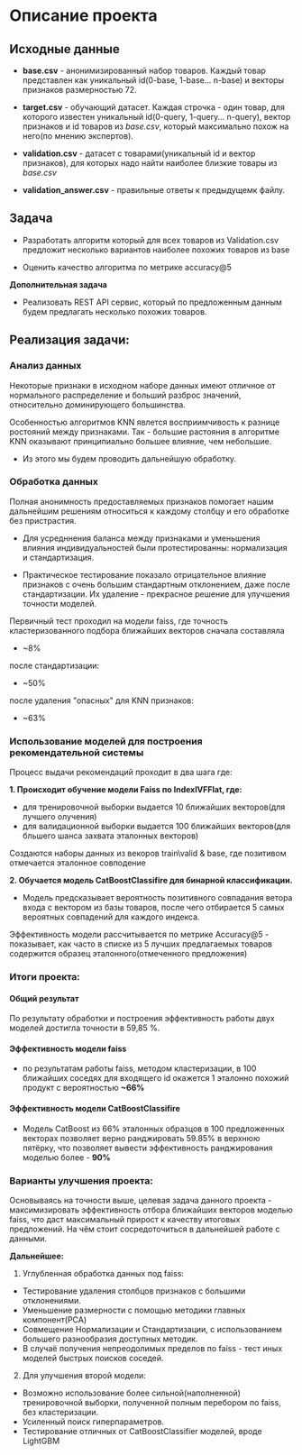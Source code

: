 # Описание проекта

## Исходные данные 

* **base.csv** - анонимизированный набор товаров. Каждый товар представлен как уникальный id(0-base, 1-base... n-base) и векторы признаков размерностью 72.


* **target.csv** - обучающий датасет. Каждая строчка - один товар, для которого известен уникальный id(0-query, 1-query... n-query), вектор признаков и id товаров из *base.csv*, который максимально похож на него(по мнению экспертов).


* **validation.csv** - датасет с товарами(уникальный id и вектор признаков), для которых надо найти наиболее близкие товары из *base.csv*


* **validation_answer.csv** - правильные ответы к предыдущемк файлу.

## Задача

* Разработать алгоритм который для всех товаров из Validation.csv предложит несколько вариантов наиболее похожих товаров из base 

* Оценить качество алгоритма по метрике accuracy@5

**Дополнительная задача**

* Реализовать REST API сервис, который по предложенным данным будем предлагать несколько похожих товаров.

## Реализация задачи:

### Aнализ данных

Некоторые признаки в исходном наборе данных имеют отличное от нормального распределение и больший разброс значений, относительно доминирующего большинства.

Особенностью алгоритмов KNN явлется восприимчивость к разнице ростояний между признаками. Так - большие растояния в алгоритме KNN оказывают принципиально большее влияние, чем небольшие. 
* Из этого мы будем проводить дальнейшую обработку.

### Обработка данных

Полная анонимность предоставляемых признаков помогает нашим дальнейшим решениям относиться к каждому столбцу и его обработке без пристрастия.

* Для усредннения баланса между признаками и уменьшения влияния индивидуальностей были протестированны: нормализация и стандартизация.

* Практическое тестирование показало отрицательное влияние признаков с очень большим стандартным отклонением, даже после стандартизации. Их удаление - прекрасное решение для улучшения точности моделей. 

Первичный тест проходил на модели faiss, где точность кластеризованного подбора ближайших векторов сначала составляла

* ~8%

после стандартизации:

* ~50%

после удаления "опасных" для KNN признаков:

* ~63%

### Использование моделей для построения рекомендательной системы  

Процесс выдачи рекомендаций проходит в два шага где:

**1. Происходит обучение модели Faiss по IndexIVFFlat, где:**
* для тренировочной выборки выдается 10 ближайших векторов(для лучшего олучения)
* для валидационной выборки выдается 100 ближайших векторов(для бльшего шанса захвата эталонных векторов)

Создаются наборы данных из векоров train\valid & base, где позитивом отмечается эталонное совподение

**2. Обучается модель CatBoostClassifire для бинарной классификации.**
* Модель предсказывает вероятность позитивного совпадания ветора входа с вектором из базы товаров, после чего отбирается 5 самых вероятных совпадений для каждого индекса.



Эффективность модели рассчитывается по метрике Accuracy@5 -  показывает, как часто в списке из 5 лучших предлагаемых товаров содержится образец эталонного(отмеченного предложения) 

### Итоги проекта:

#### Общий результат

По результату обработки и построения эффективность работы двух моделей достигла точности в 59,85 %.

#### Эффективность модели faiss

* по результатам работы faiss, методом кластеризации, в 100 ближайших соседях для входящего id окажется 1 эталонно похожий продукт с вероятностью **~66%**

#### Эффективность модели CatBoostClassifire

* Модель CatBoost из 66% эталонных образцов в 100 предложенных векторах позволяет верно ранджировать 59.85% в верхнюю пятёрку, что позволяет вывести эффективность ранджирования моделью более - **90%**

### Варианты улучшения проекта:

Основываясь на точности выше, целевая задача данного проекта - максимизировать эффективность отбора ближайших векторов моделью faiss, что даст максимальный прирост к качеству итоговых предложений. На чём стоит сосредоточиться в дальнейшей работе с данными.

**Дальнейшее:**
1. Углубленная обработка данных под faiss: 
* Тестирование удаления столбцов признаков с большими отклонениями.
* Уменьшение размерности с помощью методики главных компонент(РСА)
* Совмещение Нормализации и Стандартизации, с использованием большего разнообразия доступных методик.
* В случаё получения непреодолимых пределов по faiss - тест иных моделей быстрых поисков соседей.

2. Для улучшения второй модели:
* Возможно использование более сильной(наполненной) тренировочной выборки, полученной полным перебором по faiss, без кластеризации.
* Усиленный поиск гиперпараметров.
* Тестирование отличных от CatBoostClassifier моделей, вроде LightGBM
